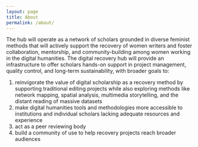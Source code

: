 ```yaml
---
layout: page
title: About
permalink: /about/
---
```


The hub will operate as a network of scholars grounded in diverse feminist methods that will actively support the recovery of women writers and foster collaboration, mentorship, and community-building among women working in the digital humanities. The digital recovery hub will provide an infrastructure to offer scholars hands-on support in project management, quality control, and long-term sustainability, with broader goals to: 

1. reinvigorate the value of digital scholarship as a recovery method by supporting traditional editing projects while also exploring methods like network mapping, spatial analysis, multimedia storytelling, and the distant reading of massive datasets
2. make digital humanities tools and methodologies more accessible to institutions and individual scholars lacking adequate resources and experience 
3. act as a peer reviewing body
4. build a community of use to help recovery projects reach broader audiences 


